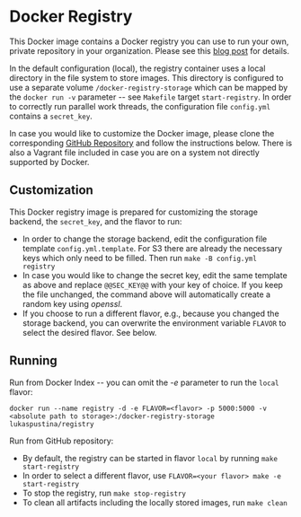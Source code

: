 # Docker Registry

This Docker image contains a Docker registry you can use to run your own, private repository in your organization. Please see this [blog post][blog-post] for details.

In the default configuration (local), the registry container uses a local directory in the file system to store images. This directory is configured to use a separate volume `/docker-registry-storage` which can be mapped by the `docker run -v` parameter -- see `Makefile` target `start-registry`. In order to correctly run parallel work threads, the configuration file `config.yml` contains a `secret_key`. 

In case you would like to customize the Docker image, please clone the corresponding [GitHub Repository][github-repo] and follow the instructions below. There is also a Vagrant file included in case you are on a system not directly supported by Docker.


## Customization

This Docker registry image is prepared for customizing the storage backend, the `secret_key`, and the flavor to run:

* In order to change the storage backend, edit the configuration file template `config.yml.template`. For S3 there are already the necessary keys which only need to be filled. Then run 
  `make -B config.yml registry`
* In case you would like to change the secret key, edit the same template as above and replace `@@SEC_KEY@@` with your key of choice. If you keep the file unchanged, the command above will automatically create a random key using *openssl*.
* If you choose to run a different flavor, e.g., because you changed the storage backend, you can overwrite the environment variable `FLAVOR` to select the desired flavor. See below.

## Running

Run from Docker Index -- you can omit the *-e* parameter to run the `local` flavor:

    docker run --name registry -d -e FLAVOR=<flavor> -p 5000:5000 -v <absolute path to storage>:/docker-registry-storage lukaspustina/registry

Run from GitHub repository:

* By default, the registry can be started in flavor `local` by running `make start-registry`
* In order to select a different flavor, use `FLAVOR=<your flavor> make -e start-registry`
* To stop the registry, run `make stop-registry`
* To clean all artifacts including the locally stored images, run `make clean`

[blog-post]: https://blog.codecentric.de/en/2014/02/docker-registry-run-private-docker-image-repository/
[github-repo]: https://github.com/lukaspustina/docker-registry

